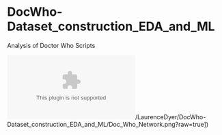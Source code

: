 # DocWho-Dataset_construction_EDA_and_ML
Analysis of Doctor Who Scripts

![alt text]([https://raw.githubusercontent.com)/LaurenceDyer/DocWho-Dataset_construction_EDA_and_ML/Doc_Who_Network.png?raw=true])
